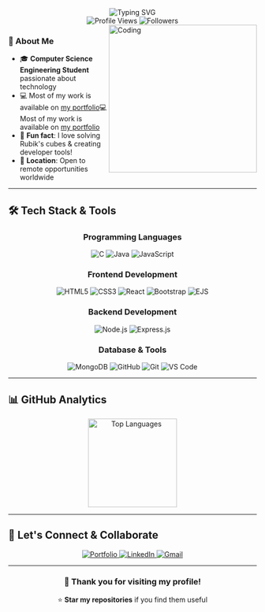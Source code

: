 <div align="center">
  <img src="https://readme-typing-svg.herokuapp.com?font=Fira+Code&weight=600&size=28&pause=1000&color=58A6FF&center=true&vCenter=true&width=600&lines=Hi+%F0%9F%91%8B%2C+I'm+Osman+Bin+Nasir;CSE+Student+%7C+Full-Stack+Developer;Tech+Enthusiast+%F0%9F%9A%80" alt="Typing SVG" />
</div>

<div align="center">
  <img src="https://komarev.com/ghpvc/?username=osman-bin-nasir&style=for-the-badge&color=blue" alt="Profile Views"/>
  <img src="https://img.shields.io/github/followers/osman-bin-nasir?style=for-the-badge&color=blue" alt="Followers"/>
</div>

<img align="right" alt="Coding" width="300" src="https://media.giphy.com/media/qgQUggAC3Pfv687qPC/giphy.gif" />

### 🚀 About Me
- 🎓 **Computer Science Engineering Student** passionate about technology
- 💻 Most of my work is available on [my portfolio](https://osman-bin-nasir.github.io/Portfolio/)💻 Most of my work is available on [my portfolio](https://osman-bin-nasir.github.io/Portfolio/)
- 🧩 **Fun fact**: I love solving Rubik's cubes & creating developer tools!
- 📍 **Location**: Open to remote opportunities worldwide

---

## 🛠️ Tech Stack & Tools

<div align="center">

### Programming Languages
![C](https://img.shields.io/badge/C-00599C?style=for-the-badge&logo=c&logoColor=white)
![Java](https://img.shields.io/badge/Java-ED8B00?style=for-the-badge&logo=openjdk&logoColor=white)
![JavaScript](https://img.shields.io/badge/JavaScript-F7DF1E?style=for-the-badge&logo=javascript&logoColor=black)

### Frontend Development
![HTML5](https://img.shields.io/badge/HTML5-E34F26?style=for-the-badge&logo=html5&logoColor=white)
![CSS3](https://img.shields.io/badge/CSS3-1572B6?style=for-the-badge&logo=css3&logoColor=white)
![React](https://img.shields.io/badge/React-20232A?style=for-the-badge&logo=react&logoColor=61DAFB)
![Bootstrap](https://img.shields.io/badge/Bootstrap-7952B3?style=for-the-badge&logo=bootstrap&logoColor=white)
![EJS](https://img.shields.io/badge/EJS-8D6748?style=for-the-badge&logo=ejs&logoColor=white)

### Backend Development
![Node.js](https://img.shields.io/badge/Node.js-339933?style=for-the-badge&logo=node.js&logoColor=white)
![Express.js](https://img.shields.io/badge/Express.js-000000?style=for-the-badge&logo=express&logoColor=white)

### Database & Tools
![MongoDB](https://img.shields.io/badge/MongoDB-47A248?style=for-the-badge&logo=mongodb&logoColor=white)
![GitHub](https://img.shields.io/badge/GitHub-181717?style=for-the-badge&logo=github&logoColor=white)
![Git](https://img.shields.io/badge/Git-F05032?style=for-the-badge&logo=git&logoColor=white)
![VS Code](https://img.shields.io/badge/VS_Code-007ACC?style=for-the-badge&logo=visual-studio-code&logoColor=white)

</div>

---

## 📊 GitHub Analytics

<div align="center">
  <img height="180em" src="https://github-readme-stats.vercel.app/api/top-langs/?username=osman-bin-nasir&layout=compact&theme=react&hide_border=true&bg_color=0D1117&title_color=58A6FF&text_color=C9D1D9&hide=jupyter%20notebook" alt="Top Languages"/>
</div>


---

## 🤝 Let's Connect & Collaborate

<div align="center">
  <a href="https://osman-bin-nasir.github.io/Portfolio/">
    <img src="https://img.shields.io/badge/🌐_Portfolio-000000?style=for-the-badge&logo=vercel&logoColor=white" alt="Portfolio"/>
  </a>
  <a href="https://linkedin.com/in/osman-bin-nasir">
    <img src="https://img.shields.io/badge/LinkedIn-0077B5?style=for-the-badge&logo=linkedin&logoColor=white" alt="LinkedIn"/>
  </a>
  <a href="mailto:osmanbinnasir18@gmail.com">
    <img src="https://img.shields.io/badge/Gmail-D14836?style=for-the-badge&logo=gmail&logoColor=white" alt="Gmail"/>
  </a>
</div>

---


<div align="center">
  <h3>💝 Thank you for visiting my profile!</h3>
  <p>⭐ <strong>Star my repositories</strong> if you find them useful</p>
</div>

